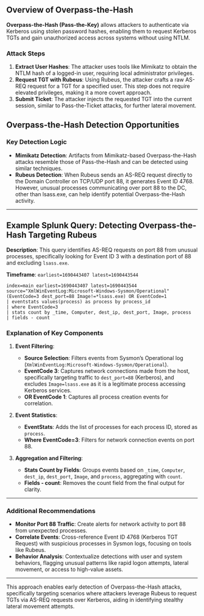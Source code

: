 ## Overview of Overpass-the-Hash

**Overpass-the-Hash (Pass-the-Key)** allows attackers to authenticate via Kerberos using stolen password hashes, enabling them to request Kerberos TGTs and gain unauthorized access across systems without using NTLM.

### Attack Steps
1. **Extract User Hashes**: The attacker uses tools like Mimikatz to obtain the NTLM hash of a logged-in user, requiring local administrator privileges.
2. **Request TGT with Rubeus**: Using Rubeus, the attacker crafts a raw AS-REQ request for a TGT for a specified user. This step does not require elevated privileges, making it a more covert approach.
3. **Submit Ticket**: The attacker injects the requested TGT into the current session, similar to Pass-the-Ticket attacks, for further lateral movement.

## Overpass-the-Hash Detection Opportunities

### Key Detection Logic
- **Mimikatz Detection**: Artifacts from Mimikatz-based Overpass-the-Hash attacks resemble those of Pass-the-Hash and can be detected using similar techniques.
- **Rubeus Detection**: When Rubeus sends an AS-REQ request directly to the Domain Controller on TCP/UDP port 88, it generates Event ID 4768. However, unusual processes communicating over port 88 to the DC, other than lsass.exe, can help identify potential Overpass-the-Hash activity.

---

## Example Splunk Query: Detecting Overpass-the-Hash Targeting Rubeus

**Description**: This query identifies AS-REQ requests on port 88 from unusual processes, specifically looking for Event ID 3 with a destination port of 88 and excluding `lsass.exe`. 

**Timeframe**: `earliest=1690443407 latest=1690443544`

```spl
index=main earliest=1690443407 latest=1690443544 source="XmlWinEventLog:Microsoft-Windows-Sysmon/Operational" (EventCode=3 dest_port=88 Image!=*lsass.exe) OR EventCode=1
| eventstats values(process) as process by process_id
| where EventCode=3
| stats count by _time, Computer, dest_ip, dest_port, Image, process
| fields - count
```

### Explanation of Key Components

1. **Event Filtering**:
   - **Source Selection**: Filters events from Sysmon’s Operational log (`XmlWinEventLog:Microsoft-Windows-Sysmon/Operational`).
   - **EventCode 3**: Captures network connections made from the host, specifically targeting traffic to `dest_port=88` (Kerberos), and excludes `Image=lsass.exe` as it is a legitimate process accessing Kerberos services.
   - **OR EventCode 1**: Captures all process creation events for correlation.

2. **Event Statistics**:
   - **EventStats**: Adds the list of processes for each process ID, stored as `process`.
   - **Where EventCode=3**: Filters for network connection events on port 88.

3. **Aggregation and Filtering**:
   - **Stats Count by Fields**: Groups events based on `_time`, `Computer`, `dest_ip`, `dest_port`, `Image`, and `process`, aggregating with `count`.
   - **Fields - count**: Removes the count field from the final output for clarity.

---

### Additional Recommendations

- **Monitor Port 88 Traffic**: Create alerts for network activity to port 88 from unexpected processes. 
- **Correlate Events**: Cross-reference Event ID 4768 (Kerberos TGT Request) with suspicious processes in Sysmon logs, focusing on tools like Rubeus.
- **Behavior Analysis**: Contextualize detections with user and system behaviors, flagging unusual patterns like rapid logon attempts, lateral movement, or access to high-value assets.

---

This approach enables early detection of Overpass-the-Hash attacks, specifically targeting scenarios where attackers leverage Rubeus to request TGTs via AS-REQ requests over Kerberos, aiding in identifying stealthy lateral movement attempts.
